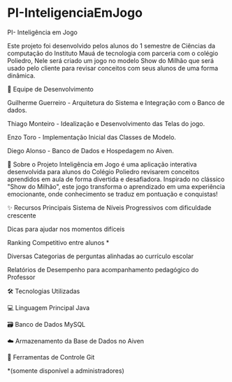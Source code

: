 # PI-InteligenciaEmJogo

PI- Inteligência em Jogo 

Este projeto foi desenvolvido pelos alunos do 1 semestre de Ciências da computação do Instituto Mauá de tecnologia com parceria com o colégio Poliedro, Nele será criado um jogo no modelo Show do Milhão que será usado pelo cliente para revisar conceitos com seus alunos de uma forma dinâmica.

👥 Equipe de Desenvolvimento 

Guilherme Guerreiro - Arquitetura do Sistema e Integração com o Banco de dados.

Thiago Monteiro - Idealização e Desenvolvimento das Telas do jogo.

Enzo Toro - Implementação Inicial das Classes de Modelo.

Diego Alonso - Banco de Dados e Hospedagem no Aiven.

🎯 Sobre o Projeto Inteligência em Jogo é uma aplicação interativa desenvolvida para alunos do Colégio Poliedro revisarem conceitos aprendidos em aula de forma divertida e desafiadora. Inspirado no clássico "Show do Milhão", este jogo transforma o aprendizado em uma experiência emocionante, onde conhecimento se traduz em pontuação e conquistas!

✨ Recursos Principais Sistema de Níveis Progressivos com dificuldade crescente

Dicas para ajudar nos momentos difíceis

Ranking Competitivo entre alunos *

Diversas Categorias de perguntas alinhadas ao currículo escolar

Relatórios de Desempenho para acompanhamento pedagógico do Professor

🛠️ Tecnologias Utilizadas

💻 Linguagem Principal Java

🗃️ Banco de Dados MySQL

☁️ Armazenamento da Base de Dados no Aiven

🧰 Ferramentas de Controle Git

*(somente disponível a administradores)

